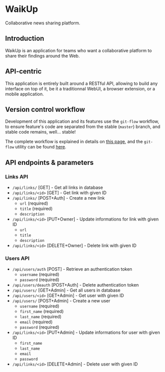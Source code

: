 # WaikUp

Collaborative news sharing platform.

## Introduction

WaikUp is an application for teams who want a collaborative platform to share their
findings around the Web.

## API-centric

This application is entirely built around a RESTful API, allowing to build any interface
on top of it, be it a traditionnal WebUI, a browser extension, or a mobile application.

## Version control workflow

Development of this application and its features use the `git-flow` workflow, to ensure
feature's code are separated from the stable (`master`) branch, and stable code remains,
well... stable!

The complete workflow is explained in details on
[this page](http://nvie.com/posts/a-successful-git-branching-model/ "A successful branching model"),
and the `git-flow` utility can be found [here](https://github.com/nvie/gitflow "Git-Flow").

## API endpoints & parameters

### Links API

* `/api/links/` [GET] - Get all links in database
* `/api/links/<id>` [GET] - Get link with given ID
* `/api/links/` [POST+Auth] - Create a new link
    * `url` (required)
    * `title` (required)
    * `description`
* `/api/links/<id>` [PUT+Owner] - Update informations for link with given ID
    * `url`
    * `title`
    * `description`
* `/api/links/<id>` [DELETE+Owner] - Delete link with given ID

### Users API

* `/api/users/auth` [POST] - Retrieve an authentication token
    * `username` (required)
    * `password` (required)
* `/api/users/deauth` [POST+Auth] - Delete authentication token
* `/api/users/` [GET+Admin] - Get all users in database
* `/api/users/<id>` [GET+Admin] - Get user with given ID
* `/api/users/` [POST+Admin] - Create a new user
    * `username` (required)
    * `first_name` (required)
    * `last_name` (required)
    * `email` (required)
    * `password` (required)
* `/api/links/<id>` [PUT+Admin] - Update informations for user with given ID
    * `first_name`
    * `last_name`
    * `email`
    * `password`
* `/api/links/<id>` [DELETE+Admin] - Delete user with given ID
